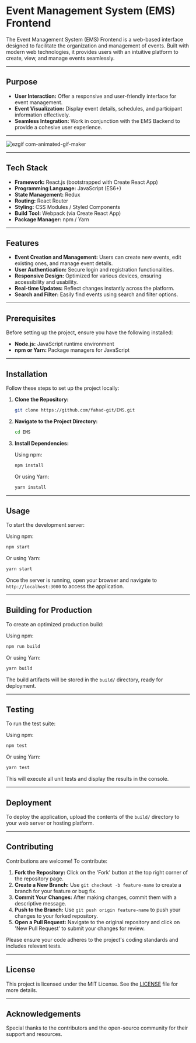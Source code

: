 # Event Management System (EMS) Frontend

The Event Management System (EMS) Frontend is a web-based interface designed to facilitate the organization and management of events. Built with modern web technologies, it provides users with an intuitive platform to create, view, and manage events seamlessly.

---

## Purpose

- **User Interaction:** Offer a responsive and user-friendly interface for event management.
- **Event Visualization:** Display event details, schedules, and participant information effectively.
- **Seamless Integration:** Work in conjunction with the EMS Backend to provide a cohesive user experience.

---

![ezgif com-animated-gif-maker](https://github.com/user-attachments/assets/145e7e77-432e-413a-81e8-743bdf81a480)


---

## Tech Stack

- **Framework:** React.js (bootstrapped with Create React App)
- **Programming Language:** JavaScript (ES6+)
- **State Management:** Redux
- **Routing:** React Router
- **Styling:** CSS Modules / Styled Components
- **Build Tool:** Webpack (via Create React App)
- **Package Manager:** npm / Yarn

---

## Features

- **Event Creation and Management:** Users can create new events, edit existing ones, and manage event details.
- **User Authentication:** Secure login and registration functionalities.
- **Responsive Design:** Optimized for various devices, ensuring accessibility and usability.
- **Real-time Updates:** Reflect changes instantly across the platform.
- **Search and Filter:** Easily find events using search and filter options.

---

## Prerequisites

Before setting up the project, ensure you have the following installed:

- **Node.js:** JavaScript runtime environment
- **npm or Yarn:** Package managers for JavaScript

---

## Installation

Follow these steps to set up the project locally:

1. **Clone the Repository:**

   ```bash
   git clone https://github.com/fahad-git/EMS.git
   ```

2. **Navigate to the Project Directory:**

   ```bash
   cd EMS
   ```

3. **Install Dependencies:**

   Using npm:

   ```bash
   npm install
   ```

   Or using Yarn:

   ```bash
   yarn install
   ```

---

## Usage

To start the development server:

Using npm:

```bash
npm start
```

Or using Yarn:

```bash
yarn start
```

Once the server is running, open your browser and navigate to `http://localhost:3000` to access the application.

---

## Building for Production

To create an optimized production build:

Using npm:

```bash
npm run build
```

Or using Yarn:

```bash
yarn build
```

The build artifacts will be stored in the `build/` directory, ready for deployment.

---

## Testing

To run the test suite:

Using npm:

```bash
npm test
```

Or using Yarn:

```bash
yarn test
```

This will execute all unit tests and display the results in the console.

---

## Deployment

To deploy the application, upload the contents of the `build/` directory to your web server or hosting platform.

---

## Contributing

Contributions are welcome! To contribute:

1. **Fork the Repository:** Click on the 'Fork' button at the top right corner of the repository page.
2. **Create a New Branch:** Use `git checkout -b feature-name` to create a branch for your feature or bug fix.
3. **Commit Your Changes:** After making changes, commit them with a descriptive message.
4. **Push to the Branch:** Use `git push origin feature-name` to push your changes to your forked repository.
5. **Open a Pull Request:** Navigate to the original repository and click on 'New Pull Request' to submit your changes for review.

Please ensure your code adheres to the project's coding standards and includes relevant tests.

---

## License

This project is licensed under the MIT License. See the [LICENSE](LICENSE) file for more details.

---

## Acknowledgements

Special thanks to the contributors and the open-source community for their support and resources.

